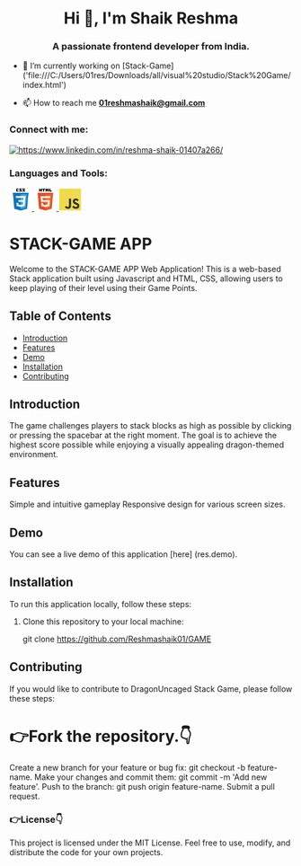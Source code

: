 <h1 align="center">Hi 👋, I'm Shaik Reshma</h1>
<h3 align="center">A passionate frontend developer from India.</h3>

- 🔭 I’m currently working on [Stack-Game] ('file:///C:/Users/01res/Downloads/all/visual%20studio/Stack%20Game/index.html')

- 📫 How to reach me **01reshmashaik@gmail.com**

<h3 align="left">Connect with me:</h3>
<p align="left">
<a href="https://linkedin.com/in/https://linkedin.com/in/reshma-shaik-01407a266/" target="blank"><img align="center" src="https://raw.githubusercontent.com/rahuldkjain/github-profile-readme-generator/master/src/images/icons/Social/linked-in-alt.svg" alt="https://www.linkedin.com/in/reshma-shaik-01407a266/" height="30" width="40" /></a>
</p>

<h3 align="left">Languages and Tools:</h3>
<p align="left"> <a href="https://www.w3schools.com/css/" target="_blank" rel="noreferrer"> <img src="https://raw.githubusercontent.com/devicons/devicon/master/icons/css3/css3-original-wordmark.svg" alt="css3" width="40" height="40"/> </a> <a href="https://www.w3.org/html/" target="_blank" rel="noreferrer"> <img src="https://raw.githubusercontent.com/devicons/devicon/master/icons/html5/html5-original-wordmark.svg" alt="html5" width="40" height="40"/> </a> <a href="https://developer.mozilla.org/en-US/docs/Web/JavaScript" target="_blank" rel="noreferrer"> <img src="https://raw.githubusercontent.com/devicons/devicon/master/icons/javascript/javascript-original.svg" alt="javascript" width="40" height="40"/> </a> </p>

# STACK-GAME APP

Welcome to the STACK-GAME APP Web Application! This is a web-based Stack application built using Javascript and HTML, CSS, allowing users to keep playing of their level using their Game Points.

## Table of Contents

- [Introduction](#introduction)
- [Features](#features)
- [Demo](#demo)
- [Installation](#installation)
- [Contributing](#contributing)
  
## Introduction

The game challenges players to stack blocks as high as possible by clicking or pressing the spacebar at the right moment. The goal is to achieve the highest score possible while enjoying a visually appealing dragon-themed environment.

## Features

Simple and intuitive gameplay
Responsive design for various screen sizes.



## Demo

You can see a live demo of this application [here] (res.demo). 
 
## Installation

To run this application locally, follow these steps:

1. Clone this repository to your local machine:

   git clone https://github.com/Reshmashaik01/GAME

## Contributing

If you would like to contribute to DragonUncaged Stack Game, please follow these steps:

<h1>👉Fork the repository.👇</h1>
Create a new branch for your feature or bug fix: git checkout -b feature-name.
Make your changes and commit them: git commit -m 'Add new feature'.
Push to the branch: git push origin feature-name.
Submit a pull request.

<h3>👉License👇</h3>
This project is licensed under the MIT License. Feel free to use, modify, and distribute the code for your own projects.

